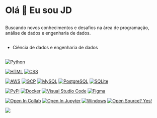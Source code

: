 # Olá 👋 Eu sou JD

## 
Buscando novos conhecimentos e desafios na área de programação, análise de dados e engenharia de dados.

## 
- Ciência de dados e engenharia de dados

## 
<!-- Badges -->
[![Python](https://img.shields.io/badge/Python-orange?style=flat&logo=python)](https://www.python.org/)

[![HTML](https://img.shields.io/badge/HTML-blue?style=flat&logo=html5)](https://developer.mozilla.org/en-US/docs/Web/HTML)
[![CSS](https://img.shields.io/badge/CSS-blue?style=flat&logo=css3)](https://developer.mozilla.org/en-US/docs/Web/CSS)

[![AWS](https://img.shields.io/badge/AWS-blue?style=flat&logo=amazon-aws)](https://aws.amazon.com/)
[![GCP](https://img.shields.io/badge/GCP-blue?style=flat&logo=google-cloud)](https://cloud.google.com/)
[![MySQL](https://img.shields.io/badge/MySQL-blue?style=flat&logo=mysql)](https://www.mysql.com/)
[![PostgreSQL](https://img.shields.io/badge/PostgreSQL-blue?style=flat&logo=postgresql)](https://www.postgresql.org/)
[![SQLite](https://img.shields.io/badge/SQLite-blue?style=flat&logo=sqlite)](https://www.sqlite.org/)

[![PyPi](https://img.shields.io/badge/PyPi-blue?style=flat)](https://https://pypi.org/)
[![Docker](https://img.shields.io/badge/Docker-blue?style=flat)](https://docker.com/)
[![Visual Studio Code](https://img.shields.io/badge/Visual%20Studio%20Code-blue?style=flat)](https://code.visualstudio.com/)
[![Figma](https://img.shields.io/badge/Figma-blue?style=flat)](https://www.figma.com/)

[![Open In Collab](https://img.shields.io/badge/Open%20In%20Collab-blue?style=flat)](https://colab.research.google.com/github/Naereen/badges)
[![Open In Jupyter](https://img.shields.io/badge/Open%20In%20Jupyter-blue?style=flat)](https://jupyter.org/try)
[![Windows](https://img.shields.io/badge/Windows-blue?style=flat)](https://microsoft.com/windows/)
[![Open Source? Yes!](https://img.shields.io/badge/Open%20Source%20%3F-Yes!-blue?style=flat&icon=github)](https://itsfoss.com/)

![](https://komarev.com/ghpvc/?username=Git1Hub2)





          
